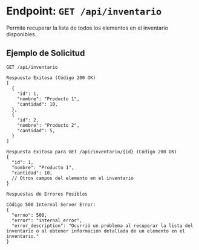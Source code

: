 # Endpoint: `GET /api/inventario`

Permite recuperar la lista de todos los elementos en el inventario disponibles.

## Ejemplo de Solicitud
```http
GET /api/inventario

Respuesta Exitosa (Código 200 OK)
[
  {
    "id": 1,
    "nombre": "Producto 1",
    "cantidad": 10,
  },
  {
    "id": 2,
    "nombre": "Producto 2",
    "cantidad": 5,
  }
]

Respuesta Exitosa para GET /api/inventario/{id} (Código 200 OK)
{
  "id": 1,
  "nombre": "Producto 1",
  "cantidad": 10,
  // Otros campos del elemento en el inventario
}

Respuestas de Errores Posibles

Código 500 Internal Server Error:
{
  "errno": 500,
  "error": "internal_error",
  "error_description": "Ocurrió un problema al recuperar la lista del inventario o al obtener información detallada de un elemento en el inventario."
}